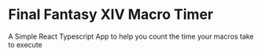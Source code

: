 # Final Fantasy XIV Macro Timer
A Simple React Typescript App to help you count the time your macros take to execute
